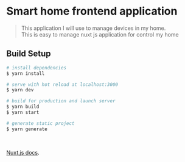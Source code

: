 # Smart home frontend application

> This application I will use to manage devices in my home. <br />
> This is easy to manage nuxt js application for control my home   

## Build Setup

``` bash
# install dependencies
$ yarn install

# serve with hot reload at localhost:3000
$ yarn dev

# build for production and launch server
$ yarn build
$ yarn start

# generate static project
$ yarn generate
```

<br />

[Nuxt.js docs](https://nuxtjs.org).
